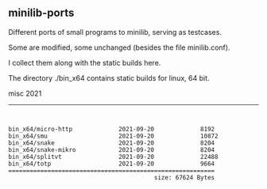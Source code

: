 ## minilib-ports



Different ports of small programs to minilib,
serving as testcases.

Some are modified, some unchanged (besides the file minilib.conf).


I collect them along with the static builds here.


The directory ./bin_x64 contains static builds for linux, 64 bit.



misc 2021


----

```


bin_x64/micro-http             2021-09-20             8192
bin_x64/smu                    2021-09-20             10872
bin_x64/snake                  2021-09-20             8204
bin_x64/snake-mikro            2021-09-20             8204
bin_x64/splitvt                2021-09-20             22488
bin_x64/totp                   2021-09-20             9664
==========================================================
                                         size: 67624 Bytes
```
